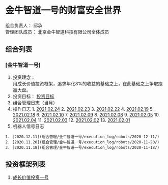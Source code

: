 # 金牛智道一号的财富安全世界
组合负责人： 邱承  
管理团队成员： 北京金牛智道科技有限公司全体成员

## 组合列表
### [金牛智道一号]
1. 投资理念：  
用成长价值投资框架，追求年化8%的收益的基础之上，在此基础之上争取跑赢大盘。  
2. 投资目标：
[投资目标](组合管理/金牛智道一号/target.md)  
3. 组合管理日志（当月）
  1. 操作日志
    1. [2021.02.24](组合管理/金牛智道一号/execution_log/operations/2021-02-24.md)
    2. [2021.02.23](组合管理/金牛智道一号/execution_log/operations/2021-02-23.md)
    3. [2021.02.22](组合管理/金牛智道一号/execution_log/operations/2021-02-22.md)
    4. [2021.02.19](组合管理/金牛智道一号/execution_log/operations/2021-02-19.md)
    5. [2021.02.18](组合管理/金牛智道一号/execution_log/operations/2021-02-18.md)
    6. [2021.02.10](组合管理/金牛智道一号/execution_log/operations/2021-02-10.md)
    7. [2021.02.09](组合管理/金牛智道一号/execution_log/operations/2021-02-09.md)
    8. [2021.02.08](组合管理/金牛智道一号/execution_log/operations/2021-02-08.md)
    9. [2021.02.05](组合管理/金牛智道一号/execution_log/operations/2021-02-05.md)
    10. [2021.02.04](组合管理/金牛智道一号/execution_log/operations/2021-02-04.md)
    11. [2021.02.03](组合管理/金牛智道一号/execution_log/operations/2021-02-03.md)
    12. [2021.02.02](组合管理/金牛智道一号/execution_log/operations/2021-02-02.md)
    13. [2021.02.01](组合管理/金牛智道一号/execution_log/operations/2021-02-01.md)
  4. 机器人信号日志
  
    1. [2020.12.11](组合管理/金牛智道一号/execution_log/robots/2020-12-11/)
    2. [2020.11.20](组合管理/金牛智道一号/execution_log/robots/2020-11-20/)
    3. [2020.11.18](组合管理/金牛智道一号/execution_log/robots/2020-11-18/)


## 投资框架列表

1. [成长价值投资一号](投资框架/成长价值投资一号/framework)

